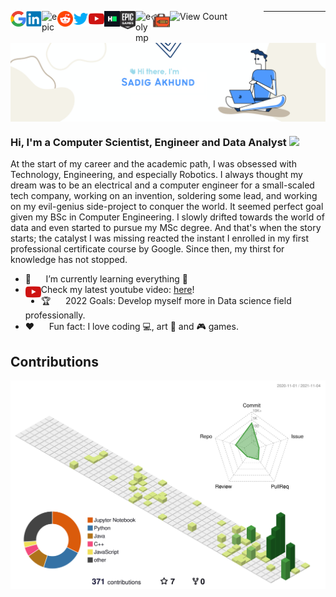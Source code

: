 [<img align="left" alt="mail" width="25px" src="https://github.com/sadigaxund/GeneralRepo/blob/main/icons/google.svg" />][mail]
[<img align="left" alt="linkedin" width="25px" src="https://github.com/sadigaxund/GeneralRepo/blob/main/icons/linkedin.svg" />][linkedin]
[<img align="left" alt="epic" width="25px" src="https://github.com/sadigaxund/GeneralRepo/blob/main/icons/stackoverflow.ico" />][stackoverflow]
[<img align="left" alt="reddit" width="25px" src="https://github.com/sadigaxund/GeneralRepo/blob/main/icons/reddit.ico" />][reddit]
[<img align="left" alt="twitter" width="25px" src="https://github.com/sadigaxund/GeneralRepo/blob/main/icons/twitter.png" />][twitter]
[<img align="left" alt="YouTube" width="25px" src="https://github.com/sadigaxund/GeneralRepo/blob/main/icons/youtube.png" />][youtube]
[<img align="left" alt="hackerrank" width="25px" src="https://github.com/sadigaxund/GeneralRepo/blob/main/icons/hackerrank.ico" />][hackerrank]
[<img align="left" alt="epic" width="25px" src="https://github.com/sadigaxund/GeneralRepo/blob/main/icons/epic.svg" />][epic]
[<img align="left" alt="eolymp" width="25px" src="https://github.com/sadigaxund/GeneralRepo/blob/main/icons/eolymp.ico" />][eolymp]
[<img align="left" alt="Portfolio" width="30px" src="https://github.com/sadigaxund/GeneralRepo/blob/main/icons/portfolio.svg" />][website]
[<img align="left" alt="View Count" width="150px" src="https://komarev.com/ghpvc/?username=sadigaxund&color=blueviolet&style=flat-square&label=Profile+Views" />][profile]  

  

---

<img align="top" src="https://github.com/sadigaxund/GeneralRepo/blob/main/icons/banner.png"></img>


### Hi, I'm a Computer Scientist, Engineer and Data Analyst <img src="https://media.giphy.com/media/hvRJCLFzcasrR4ia7z/giphy.gif" width="25px">

At the start of my career and the academic path, I was obsessed with Technology, Engineering, and especially Robotics. I always thought my dream was to be an electrical and a computer engineer for a small-scaled tech company, working on an invention, soldering some lead, and working on my evil-genius side-project to conquer the world. It seemed perfect goal given my BSc in Computer Engineering. I slowly drifted towards the world of data and even started to pursue my MSc degree. And that's when the story starts; the catalyst I was missing reacted the instant I enrolled in my first professional certificate course by Google. Since then, my thirst for knowledge has not stopped.

- 🌱 &nbsp;&nbsp;&nbsp;&nbsp; I’m currently learning everything 🤣
- <img align="left" alt="YouTube" width="25px" src="https://github.com/sadigaxund/GeneralRepo/blob/main/icons/youtube.png"/> Check my latest youtube video: [here][vid]!
- 🏆 &nbsp;&nbsp;&nbsp;&nbsp; 2022 Goals: Develop myself more in Data science field professionally.
- ❤️ &nbsp;&nbsp;&nbsp;&nbsp; Fun fact: I love coding 💻, art :art: and :video_game: games.




## Contributions
![](./profile-3d-contrib/profile-green-animate.svg)


[website]: https://sakhund.netlify.app
[twitter]: https://twitter.com/sadigaxund
[youtube]: https://www.youtube.com/channel/UC2gQPeLhl99dIn_xDaWeVQA
[linkedin]: https://www.linkedin.com/in/sakhund
[mail]: mailto:sadigaxund@gmail.com?subject=Github
[license]: /LICENSE
[profile]: https://github.com/sadigaxund
[vid]: https://www.youtube.com/watch?v=Gdro5uM6_o8
[epic]: https://fortnitetracker.com/profile/all/Sakhund
[eolymp]: https://www.e-olymp.com/en/users/Sakhund4634
[hackerrank]: https://www.hackerrank.com/sakhund
[stackoverflow]: https://stackoverflow.com/users/13595120/sadig-akhund
[reddit]: https://www.reddit.com/user/Sakhund



